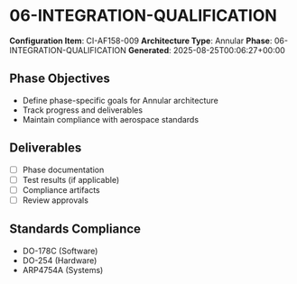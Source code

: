 # 06-INTEGRATION-QUALIFICATION

**Configuration Item**: CI-AF158-009
**Architecture Type**: Annular
**Phase**: 06-INTEGRATION-QUALIFICATION
**Generated**: 2025-08-25T00:06:27+00:00

## Phase Objectives
- Define phase-specific goals for Annular architecture
- Track progress and deliverables
- Maintain compliance with aerospace standards

## Deliverables
- [ ] Phase documentation
- [ ] Test results (if applicable)
- [ ] Compliance artifacts
- [ ] Review approvals

## Standards Compliance
- DO-178C (Software)
- DO-254 (Hardware)
- ARP4754A (Systems)
